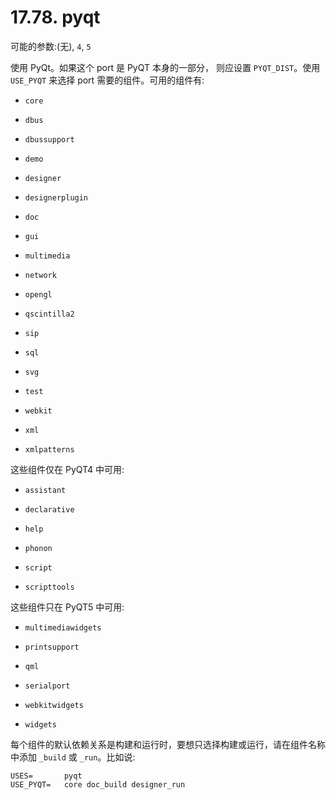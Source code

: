# 17.78. pyqt

可能的参数:(无), `4`, `5`

使用 PyQt。如果这个 port 是 PyQT 本身的一部分， 则应设置 `PYQT_DIST`。使用 `USE_PYQT` 来选择 port 需要的组件。可用的组件有:

* `core`

* `dbus`

* `dbussupport`

* `demo`

* `designer`

* `designerplugin`

* `doc`

* `gui`

* `multimedia`

* `network`

* `opengl`

* `qscintilla2`

* `sip`

* `sql`

* `svg`

* `test`

* `webkit`

* `xml`

* `xmlpatterns`

这些组件仅在 PyQT4 中可用:

* `assistant`

* `declarative`

* `help`

* `phonon`

* `script`

* `scripttools`

这些组件只在 PyQT5 中可用:

* `multimediawidgets`

* `printsupport`

* `qml`

* `serialport`

* `webkitwidgets`

* `widgets`

每个组件的默认依赖关系是构建和运行时，要想只选择构建或运行，请在组件名称中添加 `_build` 或 `_run`。比如说:

```shell-session
USES=		pyqt
USE_PYQT=	core doc_build designer_run
```

